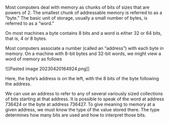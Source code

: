 Most computers deal with memory as chunks of bits of sizes that are powers of 2. The smallest chunk of addressable memory is referred to as a “byte.” The basic unit of storage, usually a small number of bytes, is referred to as a “word.”

On most machines a byte contains 8 bits and a word is either 32 or 64 bits, that is, 4 or 8 bytes.

Most computers associate a number (called an “address”) with each byte in memory. On a machine with 8-bit bytes and 32-bit words, we might view a word of memory as follows

![[Pasted image 20230420164924.png]]

Here, the byte’s address is on the left, with the 8 bits of the byte following the address.

We can use an address to refer to any of several variously sized collections of bits starting at that address. It is possible to speak of the word at address 736424 or the byte at address 736427. To give meaning to memory at a given address, we must know the type of the value stored there. The type determines how many bits are used and how to interpret those bits.